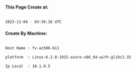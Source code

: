 
   
#### This Page Create at:

```bash

2023-11-04 - 03:36:18 UTC

```

#### Create By Machine:

```bash

Host Name : fv-az586-611

platform  : Linux-6.2.0-1015-azure-x86_64-with-glibc2.35

Ip Local  : 10.1.0.5

```

